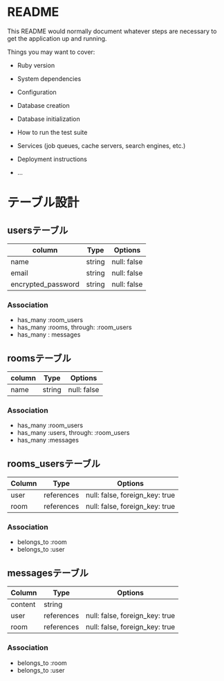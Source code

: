 # README

This README would normally document whatever steps are necessary to get the
application up and running.

Things you may want to cover:

* Ruby version

* System dependencies

* Configuration

* Database creation

* Database initialization

* How to run the test suite

* Services (job queues, cache servers, search engines, etc.)

* Deployment instructions

* ...

# テーブル設計

## usersテーブル

| column             | Type     | Options     |
| ------------------ | -------- | ----------- |
| name               | string   | null: false |
| email              | string   | null: false |
| encrypted_password | string   | null: false |

### Association

- has_many :room_users
- has_many :rooms, through: :room_users
- has_many : messages

## roomsテーブル

| column             | Type     | Options     |
| ------------------ | -------- | ----------- |
| name               | string   | null: false |

### Association

- has_many :room_users
- has_many :users, through: :room_users
- has_many :messages

## rooms_usersテーブル

| Column | Type       | Options                        |
| ------ | ---------- | ------------------------------ |
| user   | references | null: false, foreign_key: true |
| room   | references | null: false, foreign_key: true |

### Association

- belongs_to :room
- belongs_to :user

## messagesテーブル

| Column    | Type       | Options                        |
| --------- | ---------- | ------------------------------ |
| content   | string     |                                |
| user      | references | null: false, foreign_key: true |
| room      | references | null: false, foreign_key: true |

### Association

- belongs_to :room
- belongs_to :user

